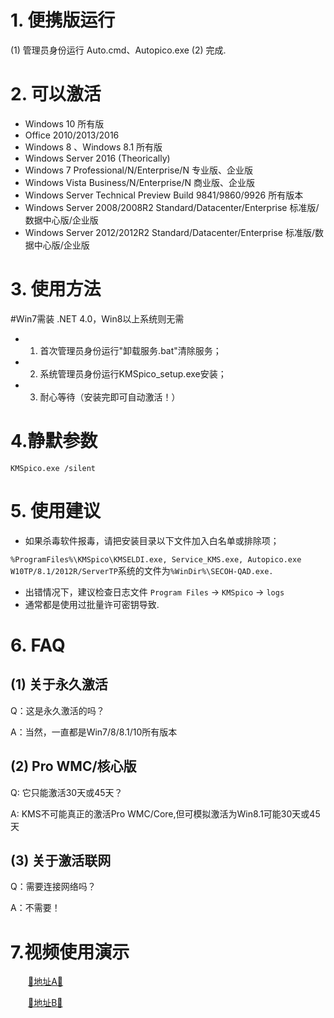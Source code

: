 # 1. 便携版运行
(1) 管理员身份运行 Auto.cmd、Autopico.exe
(2) 完成.

# 2. 可以激活

- Windows 10 所有版
- Office 2010/2013/2016
- Windows 8 、Windows 8.1 所有版
- Windows Server 2016 (Theorically)
- Windows 7 Professional/N/Enterprise/N 专业版、企业版
- Windows Vista Business/N/Enterprise/N 商业版、企业版
- Windows Server Technical Preview Build 9841/9860/9926 所有版本
- Windows Server 2008/2008R2 Standard/Datacenter/Enterprise 标准版/数据中心版/企业版
- Windows Server 2012/2012R2 Standard/Datacenter/Enterprise 标准版/数据中心版/企业版

# 3. 使用方法

#Win7需装 .NET 4.0，Win8以上系统则无需

- 1. 首次管理员身份运行"卸载服务.bat"清除服务；

- 2. 系统管理员身份运行KMSpico_setup.exe安装；

- 3. 耐心等待（安装完即可自动激活！）

# 4.静默参数
```
KMSpico.exe /silent
```

# 5. 使用建议

- 如果杀毒软件报毒，请把安装目录以下文件加入白名单或排除项；

```%ProgramFiles%\KMSpico\KMSELDI.exe, Service_KMS.exe, Autopico.exe```
```W10TP/8.1/2012R/ServerTP```系统的文件为```%WinDir%\SECOH-QAD.exe.```

- 出错情况下，建议检查日志文件
```Program Files``` -> ```KMSpico``` -> ```logs```
- 通常都是使用过批量许可密钥导致.

# 6. FAQ

## (1) 关于永久激活
Q：这是永久激活的吗？

A：当然，一直都是Win7/8/8.1/10所有版本

## (2) Pro WMC/核心版
Q: 它只能激活30天或45天？

A: KMS不可能真正的激活Pro WMC/Core,但可模拟激活为Win8.1可能30天或45天

## (3) 关于激活联网
Q：需要连接网络吗？

A：不需要！

# 7.视频使用演示
　　[🔴地址A🔴](http://www.youtube.com/watch?feature=player_embedded&v=RFdhz4OZDxc)

　　[🔴地址B🔴](http://www.youtube.com/watch?feature=player_embedded&v=KGtMCLiBPVI#)
